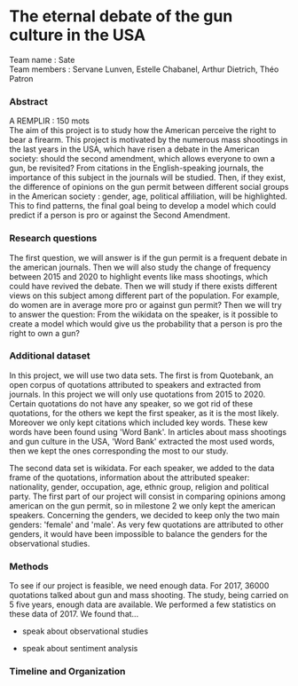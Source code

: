# The eternal debate of the gun culture in the USA

Team name : Sate \
Team members : Servane Lunven, Estelle Chabanel, Arthur Dietrich, Théo Patron

### Abstract 

A REMPLIR : 150 mots \
The aim of this project is to study how the American perceive the right to bear a firearm. This project is motivated by the numerous mass shootings in the last years in the USA, which have risen a debate in the American society: should the second amendment, which allows everyone to own a gun, be revisited? From citations in the English-speaking journals, the importance of this subject in the journals will be studied. Then, if they exist, the difference of opinions on the gun permit between different social groups in the American society : gender, age, political affiliation, will be highlighted. This to find patterns, the final goal being to develop a model which could predict if a person is pro or against the Second Amendment. 

### Research questions
The first question, we will answer is if the gun permit is a frequent debate in the american journals. Then we will also study the change of frequency between 2015 and 2020 to highlight events like mass shootings, which could have revived the debate. Then we will study if there exists different views on this subject among different part of the population. For example, do women are in average more pro or against gun permit? Then we will try to answer the question:  From the wikidata on the speaker, is it possible to create a model which would give us the probability that a person is pro the right to own a gun? 


### Additional dataset
In this project, we will use two data sets. The first is from Quotebank, an open corpus of quotations attributed to speakers and extracted from journals. In this project we will only use quotations from 2015 to 2020. Certain quotations do not have any speaker, so we got rid of these quotations, for the others we kept the first speaker, as it is the most likely. Moreover we only kept citations which included key words. These kew words have been found using 'Word Bank'. In articles about mass shootings and  gun culture in the USA, 'Word Bank' extracted the most used words, then we kept the ones corresponding the most to our study. 

The second data set is wikidata. For each speaker, we added to the  data frame of the quotations, information about the attributed speaker: nationality, gender, occupation, age, ethnic group, religion and political party. The first part of our project will consist in comparing opinions among american on the gun permit, so in milestone 2 we only kept the american speakers. Concerning the genders, we decided to keep only the two main genders: 'female' and 'male'. As very few quotations are attributed to other genders, it would have been impossible to balance the genders for the observational studies. 

### Methods 
To see if our project is feasible, we need enough data. For 2017, 36000 quotations talked about gun and mass shooting. The study, being carried on 5 five years, enough data are available. We performed a few statistics on these data of 2017. We found that...

- speak about observational studies

- speak about sentiment analysis


### Timeline and Organization









